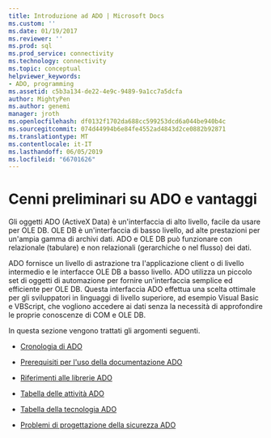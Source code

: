 ```yaml
---
title: Introduzione ad ADO | Microsoft Docs
ms.custom: ''
ms.date: 01/19/2017
ms.reviewer: ''
ms.prod: sql
ms.prod_service: connectivity
ms.technology: connectivity
ms.topic: conceptual
helpviewer_keywords:
- ADO, programming
ms.assetid: c5b3a134-de22-4e9c-9489-9a1cc7a5dcfa
author: MightyPen
ms.author: genemi
manager: jroth
ms.openlocfilehash: df0132f1702da688cc599253dcd6a044be940b4c
ms.sourcegitcommit: 074d44994b6e84fe4552ad4843d2ce0882b92871
ms.translationtype: MT
ms.contentlocale: it-IT
ms.lasthandoff: 06/05/2019
ms.locfileid: "66701626"
---
```

# <a name="ado-overview-and-benefits"></a>Cenni preliminari su ADO e vantaggi
Gli oggetti ADO (ActiveX Data) è un'interfaccia di alto livello, facile da usare per OLE DB. OLE DB è un'interfaccia di basso livello, ad alte prestazioni per un'ampia gamma di archivi dati. ADO e OLE DB può funzionare con relazionale (tabulare) e non relazionali (gerarchiche o nel flusso) dei dati.

 ADO fornisce un livello di astrazione tra l'applicazione client o di livello intermedio e le interfacce OLE DB a basso livello. ADO utilizza un piccolo set di oggetti di automazione per fornire un'interfaccia semplice ed efficiente per OLE DB. Questa interfaccia ADO effettua una scelta ottimale per gli sviluppatori in linguaggi di livello superiore, ad esempio Visual Basic e VBScript, che vogliono accedere ai dati senza la necessità di approfondire le proprie conoscenze di COM e OLE DB.

 In questa sezione vengono trattati gli argomenti seguenti.

-   [Cronologia di ADO](../../ado/guide/ado-history.md)

-   [Prerequisiti per l'uso della documentazione ADO](../../ado/guide/prerequisites-for-using-the-ado-documentation.md)

-   [Riferimenti alle librerie ADO](../../ado/guide/referencing-the-ado-libraries.md)

-   [Tabella delle attività ADO](../../ado/guide/ado-task-table.md)

-   [Tabella della tecnologia ADO](../../ado/guide/ado-technology-table.md)

-   [Problemi di progettazione della sicurezza ADO](../../ado/guide/ado-security-design-issues.md)
